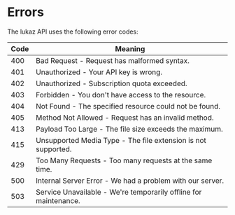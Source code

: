 # Errors

The lukaz API uses the following error codes:

Code       | Meaning
---------- | -------
400        | Bad Request - Request has malformed syntax.
401        | Unauthorized - Your API key is wrong.
402        | Unauthorized - Subscription quota exceeded.
403        | Forbidden - You don't have access to the resource.
404        | Not Found - The specified resource could not be found.
405        | Method Not Allowed - Request has an invalid method.
413        | Payload Too Large - The file size exceeds the maximum.
415        | Unsupported Media Type - The file extension is not supported.
429        | Too Many Requests - Too many requests at the same time.
500        | Internal Server Error - We had a problem with our server.
503        | Service Unavailable - We're temporarily offline for maintenance.
